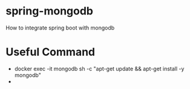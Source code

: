 # spring-mongodb
How to integrate spring boot with mongodb

# Useful Command
- docker exec -it mongodb sh -c "apt-get update && apt-get install -y mongodb"
- 
